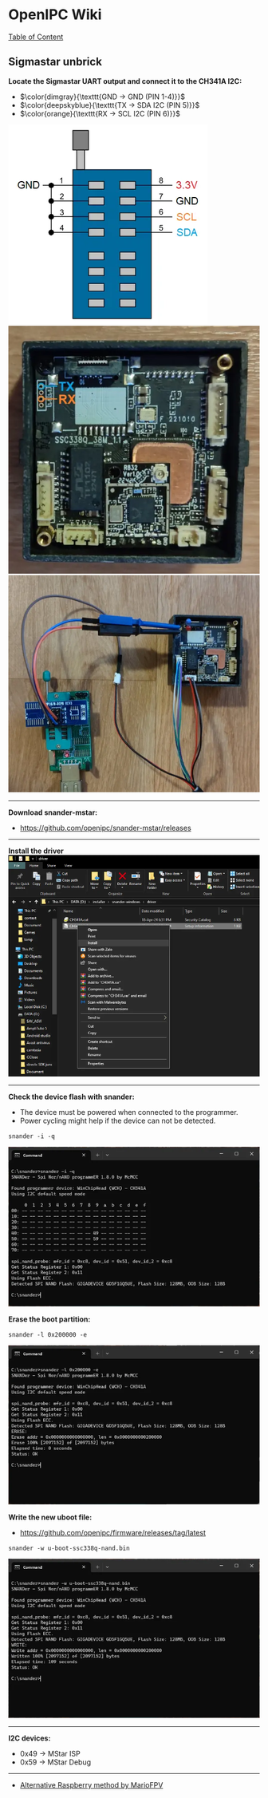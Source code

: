 # OpenIPC Wiki
[Table of Content](../README.md)

Sigmastar unbrick
---

**Locate the Sigmastar UART output and connect it to the CH341A I2C:**
- $\color{dimgray}{\texttt{GND -> GND (PIN 1-4)}}$
- $\color{deepskyblue}{\texttt{TX -> SDA I2C (PIN 5)}}$
- $\color{orange}{\texttt{RX -> SCL I2C (PIN 6)}}$

<img src="../images/sigmastar-ch341a.webp">
<img src="../images/sigmastar-uart.webp">
<img src="../images/sigmastar-example.webp">

---

**Download snander-mstar:**
- https://github.com/openipc/snander-mstar/releases

---

**Install the driver**
<img src="../images/installing-device-driver.webp">

---



**Check the device flash with snander:**
- The device must be powered when connected to the programmer.
- Power cycling might help if the device can not be detected.
```
snander -i -q
```

<img src="../images/sigmastar-check.webp">

**Erase the boot partition:**
```
snander -l 0x200000 -e
```

<img src="../images/sigmastar-erase.webp">

**Write the new uboot file:**
- https://github.com/openipc/firmware/releases/tag/latest
```
snander -w u-boot-ssc338q-nand.bin
```

<img src="../images/sigmastar-write.webp">

---

**I2C devices:**
- 0x49 -> MStar ISP
- 0x59 -> MStar Debug

---

- [Alternative Raspberry method by MarioFPV](https://youtu.be/88C8UvyKQlQ)
